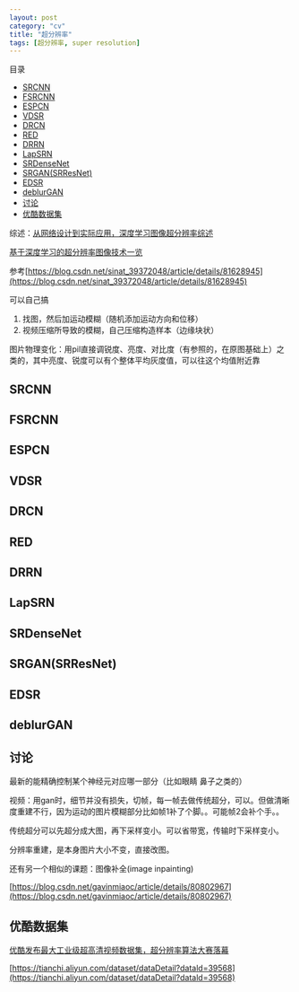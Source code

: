 ```yaml
---
layout: post
category: "cv"
title: "超分辨率"
tags: [超分辨率, super resolution]
---
```


目录

<!-- TOC -->

- [SRCNN](#srcnn)
- [FSRCNN](#fsrcnn)
- [ESPCN](#espcn)
- [VDSR](#vdsr)
- [DRCN](#drcn)
- [RED](#red)
- [DRRN](#drrn)
- [LapSRN](#lapsrn)
- [SRDenseNet](#srdensenet)
- [SRGAN(SRResNet)](#srgansrresnet)
- [EDSR](#edsr)
- [deblurGAN](#deblurgan)
- [讨论](#%e8%ae%a8%e8%ae%ba)
- [优酷数据集](#%e4%bc%98%e9%85%b7%e6%95%b0%e6%8d%ae%e9%9b%86)

<!-- /TOC -->

综述：[从网络设计到实际应用，深度学习图像超分辨率综述](https://mp.weixin.qq.com/s?__biz=MzA3MzI4MjgzMw==&mid=2650757585&idx=3&sn=10b7f6aa96e5a7717eaa079f05696935&chksm=871a9dafb06d14b9a99edc0070caac73d22a5febed2045ac103419903909cff833a38089e577&mpshare=1&scene=1&srcid=&pass_ticket=4hmIYvO6GJcf2XjDjrkA6v22Y3ZUCDsA30spOD3nAyih4OfDpXcZPiTcotPvF%2FnT#rd)

[基于深度学习的超分辨率图像技术一览](https://mp.weixin.qq.com/s/YCTf__0LjGzn2BA414OCMQ)

参考[https://blog.csdn.net/sinat_39372048/article/details/81628945](https://blog.csdn.net/sinat_39372048/article/details/81628945)

可以自己搞

1. 找图，然后加运动模糊（随机添加运动方向和位移）
2. 视频压缩所导致的模糊，自己压缩构造样本（边缘块状）

图片物理变化：用pil直接调锐度、亮度、对比度（有参照的，在原图基础上）之类的，其中亮度、锐度可以有个整体平均灰度值，可以往这个均值附近靠


## SRCNN

## FSRCNN

## ESPCN

## VDSR

## DRCN

## RED

## DRRN

## LapSRN

## SRDenseNet

## SRGAN(SRResNet)

## EDSR

## deblurGAN

## 讨论

最新的能精确控制某个神经元对应哪一部分（比如眼睛 鼻子之类的）

视频：用gan时，细节并没有损失，切帧，每一帧去做传统超分，可以。但做清晰度重建不行，因为运动的图片模糊部分比如帧1补了个脚。。可能帧2会补个手。。

传统超分可以先超分成大图，再下采样变小。可以省带宽，传输时下采样变小。

分辨率重建，是本身图片大小不变，直接改图。

还有另一个相似的课题：图像补全(image inpainting)

[https://blog.csdn.net/gavinmiaoc/article/details/80802967](https://blog.csdn.net/gavinmiaoc/article/details/80802967)

## 优酷数据集

[优酷发布最大工业级超高清视频数据集，超分辨率算法大赛落幕](https://mp.weixin.qq.com/s/tsJOP1bHiFV1ZI_jYRE92g)

[https://tianchi.aliyun.com/dataset/dataDetail?datald=39568](https://tianchi.aliyun.com/dataset/dataDetail?datald=39568)
